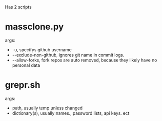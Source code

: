 Has 2 scripts
# massclone.py
args:
- -u, specifys github username
- --exclude-non-github, ignores git name in commit logs.
- --allow-forks, fork repos are auto removed, because they likely have no personal data  
# grepr.sh
args:
- path, usually temp unless changed
- dictionary(s), usually names., password lists, api keys. ect

